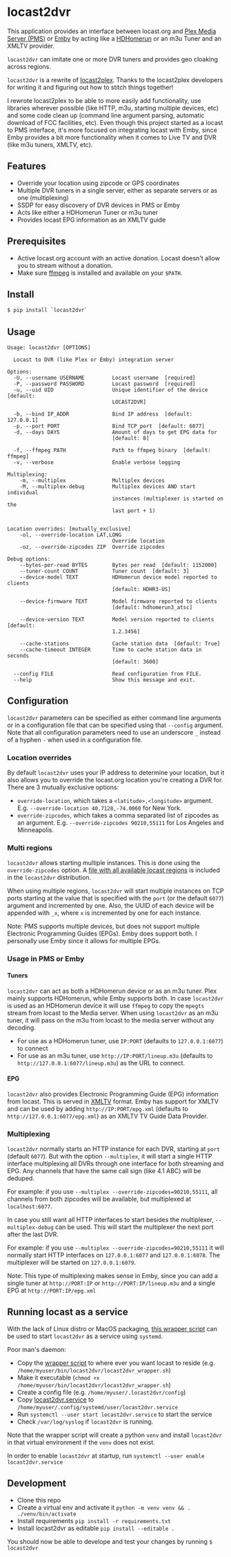# locast2dvr

This application provides an interface between locast.org and [Plex Media Server (PMS)](https://plex.tv) or [Emby](https://emby.media) by acting like a [HDHomerun](https://www.silicondust.com/) or an m3u Tuner and an XMLTV provider.

`locast2dvr` can imitate one or more DVR tuners and provides geo cloaking across regions.

`locast2dvr` is a rewrite of [locast2plex](https://github.com/tgorgdotcom/locast2plex). Thanks to the locast2plex developers for writing it and figuring out how to stitch things together!

I rewrote locast2plex to be able to more easily add functionality, use libraries wherever possible (like HTTP, m3u, starting multiple devices, etc) and some code clean up (command line argument parsing, automatic download of FCC facilities, etc). Even though this project started as a locast to PMS interface, it's more focused on integrating locast with Emby, since Emby provides a bit more functionality when it comes to Live TV and DVR (like m3u tuners, XMLTV, etc).

## Features
- Override your location using zipcode or GPS coordinates
- Multiple DVR tuners in a single server, either as separate servers or as one (multiplexing)
- SSDP for easy discovery of DVR devices in PMS or Emby
- Acts like either a HDHomerun Tuner or m3u tuner
- Provides locast EPG information as an XMLTV guide

## Prerequisites
- Active locast.org account with an active donation. Locast doesn't allow you to stream without a donation.
- Make sure [ffmpeg](https://ffmpeg.org/) is installed and available on your `$PATH`.

## Install
```sh
$ pip install `locast2dvr`
```

## Usage
```
Usage: locast2dvr [OPTIONS]

  Locast to DVR (like Plex or Emby) integration server

Options:
  -U, --username USERNAME         Locast username  [required]
  -P, --password PASSWORD         Locast password  [required]
  -u, --uid UID                   Unique identifier of the device  [default:
                                  LOCAST2DVR]

  -b, --bind IP_ADDR              Bind IP address  [default: 127.0.0.1]
  -p, --port PORT                 Bind TCP port  [default: 6077]
  -d, --days DAYS                 Amount of days to get EPG data for
                                  [default: 8]

  -f, --ffmpeg PATH               Path to ffmpeg binary  [default: ffmpeg]
  -v, --verbose                   Enable verbose logging
  
Multiplexing: 
    -m, --multiplex               Multiplex devices
    -M, --multiplex-debug         Multiplex devices AND start individual
                                  instances (multiplexer is started on the
                                  last port + 1)

  
Location overrides: [mutually_exclusive]
    -ol, --override-location LAT,LONG
                                  Override location
    -oz, --override-zipcodes ZIP  Override zipcodes
  
Debug options: 
    --bytes-per-read BYTES        Bytes per read  [default: 1152000]
    --tuner-count COUNT           Tuner count  [default: 3]
    --device-model TEXT           HDHomerun device model reported to clients
                                  [default: HDHR3-US]

    --device-firmware TEXT        Model firmware reported to clients
                                  [default: hdhomerun3_atsc]

    --device-version TEXT         Model version reported to clients  [default:
                                  1.2.3456]

    --cache-stations              Cache station data  [default: True]
    --cache-timeout INTEGER       Time to cache station data in seconds
                                  [default: 3600]

  --config FILE                   Read configuration from FILE.
  --help                          Show this message and exit.

```

## Configuration
`locast2dvr` parameters can be specified as either command line arguments or in a configuration file that can be specified using that `--config` argument. Note that all configuration parameters need to use an underscore `_` instead of a hyphen `-` when used in a configuration file.


### Location overrides

By default `locast2dvr` uses your IP address to determine your location, but it also allows you to override the locast.org location you're creating a DVR for. There are 3 mutually exclusive options:

- `override-location`, which takes a `<latitude>,<longitude>` argument. E.g. `--override-location 40.7128,-74.0060` for New York.
- `override-zipcodes`, which takes a comma separated list of zipcodes as an argument. E.g. `--override-zipcodes 90210,55111` for Los Angeles and Minneapolis.

### <a name="multi_region"></a>Multi regions

`locast2dvr` allows starting multiple instances. This is done using the `override-zipcodes` option. A [file with all available locast regions](https://github.com/wouterdebie/locast2dvr/blob/main/regions) is included in the `locast2dvr` distribution.

When using multiple regions, `locast2dvr` will start multiple instances on TCP ports starting at the value that is specified with the `port` (or the default `6077`) argument and incremented by one. Also, the UUID of each device will be appended with `_x`, where `x` is incremented by one for each instance.

Note: PMS supports multiple devices, but does not support multiple Electronic Programming Guides (EPGs). Emby does support both. I personally use Emby since it allows for multiple EPGs.

### Usage in PMS or Emby

#### Tuners
`locast2dvr` can act as both a HDHomerun device or as an m3u tuner. Plex mainly supports HDHomerun, while Emby supports both. In case `locast2dvr` is used as an HDHomerun device it will use `ffmpeg` to copy the `mpegts` stream from locast to the Media server. When using `locast2dvr` as an m3u tuner, it will pass on the m3u from locast to the media server without any decoding.

- For use as a HDHomerun tuner, use `IP:PORT` (defaults to `127.0.0.1:6077`) to connect
- For use as an m3u tuner, use `http://IP:PORT/lineup.m3u` (defaults to `http://127.0.0.1:6077/lineup.m3u`) as the URL to connect.

#### EPG
`locast2dvr` also provides Electronic Programming Guide (EPG) information from locast. This is served in [XMLTV](http://wiki.xmltv.org/) format. Emby has support for XMLTV and can be used by adding `http://IP:PORT/epg.xml`  (defaults to `http://127.0.0.1:6077/epg.xml`) as an XMLTV TV Guide Data Provider.

### Multiplexing

`locast2dvr` normally starts an HTTP instance for each DVR, starting at `port` (default `6077`). But with the option `--multiplex`, it will start a single HTTP interface multiplexing all DVRs through one interface for both streaming and EPG. Any channels that have the same call sign (like 4.1 ABC) will be deduped.

For example: if you use `--multiplex --override-zipcodes=90210,55111`, all channels from both zipcodes will be available, but multiplexed at `localhost:6077`.

In case you still want all HTTP interfaces to start besides the multiplexer, `--multiplex-debug` can be used. This will start the multiplexer the next port after the last DVR.

For example: if you use `--multiplex --override-zipcodes=90210,55111` it will normally start HTTP interfaces on `127.0.0.1:6077` and `127.0.0.1:6078`. The multiplexer will be started on `127.0.0.1:6079`.

Note: This type of multiplexing makes sense in Emby, since you can add a single tuner at `http://PORT:IP` or `http://PORT:IP/lineup.m3u` and a single EPG at `http://PORT:IP/epg.xml`

## Running locast as a service
With the lack of Linux distro or MacOS packaging, [this wrapper script](https://github.com/wouterdebie/locast2dvr/blob/main/tools/locast2dvr_wrapper.sh) can be used to start `locast2dvr` as a service using `systemd`.

Poor man's daemon:
- Copy the [wrapper script](https://github.com/wouterdebie/locast2dvr/blob/main/tools/locast2dvr_wrapper.sh) to where ever you want locast to reside (e.g. `/home/myuser/bin/locast2dvr/locast2dvr_wrapper.sh`)
- Make it executable (`chmod +x /home/myuser/bin/locast2dvr/locast2dvr_wrapper.sh`)
- Create a config file (e.g. `/home/myuser/.locast2dvr/config`)
- Copy [locast2dvr.service](https://github.com/wouterdebie/locast2dvr/blob/main/tools/locast2dvr.service) to `/home/myuser/.config/systemd/user/locast2dvr.service`
- Run `systemctl --user start locast2dvr.service` to start the service
- Check `/var/log/syslog` if `locast2dvr` is running.

Note that the wrapper script will create a python `venv` and install `locast2dvr` in that virtual environment if the `venv` does not exist.

In order to enable `locast2dvr` at startup, run `systemctl --user enable locast2dvr.service`

## Development
- Clone this repo
- Create a virtual env and activate it `python -m venv venv && . ./venv/bin/activate`
- Install requirements `pip install -r requirements.txt`
- Install locast2dvr as editable `pip install --editable .`

You should now be able to develope and test your changes by running `$ locast2dvr`
